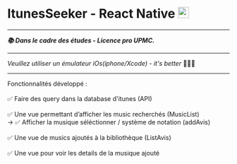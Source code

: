 <h1>ItunesSeeker - React Native <img style="width:25px; height:25px;" src="https://upload.wikimedia.org/wikipedia/commons/thumb/a/a7/React-icon.svg/1200px-React-icon.svg.png"></img></h1>
<hr> 

<b><i>📚 Dans le cadre des études - Licence pro UPMC.</i></b>
<hr>
<i>Veuillez utiliser un émulateur iOs(iphone/Xcode) - it's better </i> 👨🏻‍🦯
<hr>
Fonctionnalités développé :<br><br>
✅  Faire des query dans la database d'itunes (API)
<br><br>
✅  Une vue permettant d’afficher les music recherchés (MusicList)<br>
  -> ✅  Afficher la musique séléctionner / système de notation (addAvis) <br><br>
✅  Une vue de musics ajoutés à la bibliothèque (ListAvis) <br><br>
✅  Une vue pour voir les details de la musique ajouté
